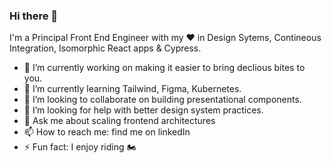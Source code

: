 ### Hi there 👋


I'm a Principal Front End Engineer with my ♥ in Design Sytems, Contineous Integration, Isomorphic React apps & Cypress.


- 🔭 I’m currently working on making it easier to bring declious bites to you.
- 🌱 I’m currently learning Tailwind, Figma, Kubernetes.
- 👯 I’m looking to collaborate on building presentational components.
- 🤔 I’m looking for help with better design system practices.
- 💬 Ask me about scaling frontend architectures
- 📫 How to reach me: find me on linkedIn
- ⚡ Fun fact: I enjoy riding 🏍
